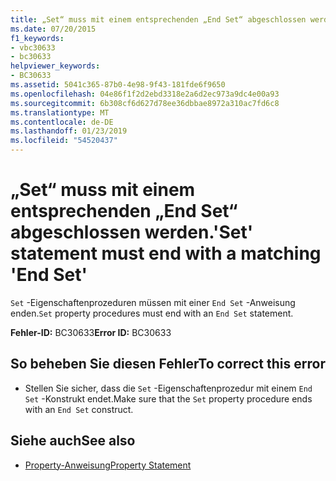 ```yaml
---
title: „Set“ muss mit einem entsprechenden „End Set“ abgeschlossen werden.
ms.date: 07/20/2015
f1_keywords:
- vbc30633
- bc30633
helpviewer_keywords:
- BC30633
ms.assetid: 5041c365-87b0-4e98-9f43-181fde6f9650
ms.openlocfilehash: 04e86f1f2d2ebd3318e2a6d2ec973a9dc4e00a93
ms.sourcegitcommit: 6b308cf6d627d78ee36dbbae8972a310ac7fd6c8
ms.translationtype: MT
ms.contentlocale: de-DE
ms.lasthandoff: 01/23/2019
ms.locfileid: "54520437"
---
```

# <a name="set-statement-must-end-with-a-matching-end-set"></a><span data-ttu-id="a4dc5-102">„Set“ muss mit einem entsprechenden „End Set“ abgeschlossen werden.</span><span class="sxs-lookup"><span data-stu-id="a4dc5-102">'Set' statement must end with a matching 'End Set'</span></span>
<span data-ttu-id="a4dc5-103">`Set` -Eigenschaftenprozeduren müssen mit einer `End Set` -Anweisung enden.</span><span class="sxs-lookup"><span data-stu-id="a4dc5-103">`Set` property procedures must end with an `End Set` statement.</span></span>  
  
 <span data-ttu-id="a4dc5-104">**Fehler-ID:** BC30633</span><span class="sxs-lookup"><span data-stu-id="a4dc5-104">**Error ID:** BC30633</span></span>  
  
## <a name="to-correct-this-error"></a><span data-ttu-id="a4dc5-105">So beheben Sie diesen Fehler</span><span class="sxs-lookup"><span data-stu-id="a4dc5-105">To correct this error</span></span>  
  
-   <span data-ttu-id="a4dc5-106">Stellen Sie sicher, dass die `Set` -Eigenschaftenprozedur mit einem `End Set` -Konstrukt endet.</span><span class="sxs-lookup"><span data-stu-id="a4dc5-106">Make sure that the `Set` property procedure ends with an `End Set` construct.</span></span>  
  
## <a name="see-also"></a><span data-ttu-id="a4dc5-107">Siehe auch</span><span class="sxs-lookup"><span data-stu-id="a4dc5-107">See also</span></span>
- [<span data-ttu-id="a4dc5-108">Property-Anweisung</span><span class="sxs-lookup"><span data-stu-id="a4dc5-108">Property Statement</span></span>](../../visual-basic/language-reference/statements/property-statement.md)

